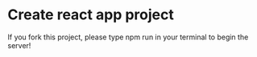 # Create react app project
If you fork this project, please type npm run in your terminal to begin the server!
